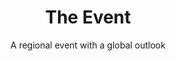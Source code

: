 ---
#######################
## To keep any param unused, just leave its value as empty. Nothing after the : for the param
#######################
########################
# Required params for each section
name: event # id of the section used for id'ing the section in classes
is_active: "yes"
title: "The Event"
subtitle: "A regional event with a global outlook"
text: "<span class='fw-bold'>Outbound</span><br/><span>Our aim is that ETHRio becomes a regional hub - a place for creators builders and thinkers of LATAM communities to meet, discuss and grow the ecosystem.</span><br/><br/><span class='fw-bold'>Inbound</span><br/>ETHRio will be the gateway for Ethereum-friendly projects to the LATAM region - the starting point for projects to understand this new & unique landscape; speak to their users, and growing their communities."
bg_color: # please use hex values
bg_image: "/assets/images/back_sec_three.png" # please save images in assets folder. Prepend with a / eg. /assets/images..
#################################
# Container and grid classes
css_classes_container: "container pt-5 pb-5"
css_classes_row: "row mt-5 mb-5"
# Classes for grid columns
css_classes_col_one: "col-sm-12 col-md-6"
#################################
# CSS classes for the params above
css_classes_title: "display-1 fw-bold text-primary"
css_classes_subtitle: "mt-2 fw-normal text-dark"
css_classes_text: "lead mt-5 text-dark"
---